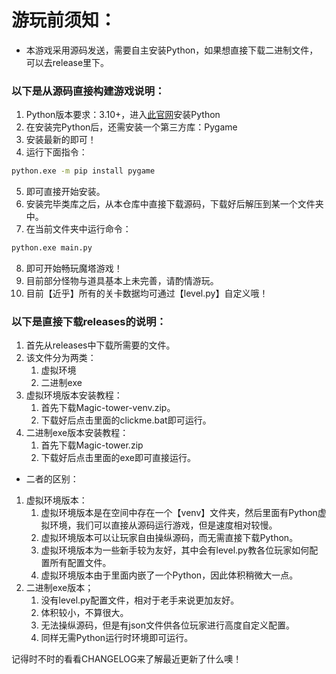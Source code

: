 # 游玩前须知：
- 本游戏采用源码发送，需要自主安装Python，如果想直接下载二进制文件，可以去release里下。

### 以下是从源码直接构建游戏说明：

1. Python版本要求：3.10+，进入[此官网](https://www.python.org/downloads)安装Python
2. 在安装完Python后，还需安装一个第三方库：Pygame
3. 安装最新的即可！
4. 运行下面指令：

```bash
python.exe -m pip install pygame
```

5. 即可直接开始安装。
6. 安装完毕类库之后，从本仓库中直接下载源码，下载好后解压到某一个文件夹中。
7. 在当前文件夹中运行命令：

```bash
python.exe main.py
```

8. 即可开始畅玩魔塔游戏！ 
9. 目前部分怪物与道具基本上未完善，请酌情游玩。 
10. 目前【近乎】所有的关卡数据均可通过【level.py】自定义哦！

### 以下是直接下载releases的说明：

1. 首先从releases中下载所需要的文件。
2. 该文件分为两类：
   1. 虚拟环境
   2. 二进制exe
3. 虚拟环境版本安装教程：
   1. 首先下载Magic-tower-venv.zip。
   2. 下载好后点击里面的clickme.bat即可运行。
4. 二进制exe版本安装教程：
   1. 首先下载Magic-tower.zip
   2. 下载好后点击里面的exe即可直接运行。

- 二者的区别：
1. 虚拟环境版本：
   1. 虚拟环境版本是在空间中存在一个【venv】文件夹，然后里面有Python虚拟环境，我们可以直接从源码运行游戏，但是速度相对较慢。
   2. 虚拟环境版本可以让玩家自由操纵源码，而无需直接下载Python。
   3. 虚拟环境版本为一些新手较为友好，其中会有level.py教各位玩家如何配置所有配置文件。
   4. 虚拟环境版本由于里面内嵌了一个Python，因此体积稍微大一点。
2. 二进制exe版本；
   1. 没有level.py配置文件，相对于老手来说更加友好。
   2. 体积较小，不算很大。
   3. 无法操纵源码，但是有json文件供各位玩家进行高度自定义配置。
   4. 同样无需Python运行时环境即可运行。

记得时不时的看看CHANGELOG来了解最近更新了什么噢！
